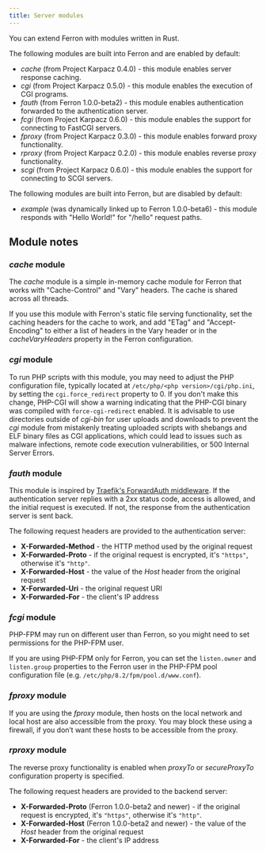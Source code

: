 ```yaml
---
title: Server modules
---
```


You can extend Ferron with modules written in Rust.

The following modules are built into Ferron and are enabled by default:

- _cache_ (from Project Karpacz 0.4.0) - this module enables server response caching.
- _cgi_ (from Project Karpacz 0.5.0) - this module enables the execution of CGI programs.
- _fauth_ (from Ferron 1.0.0-beta2) - this module enables authentication forwarded to the authentication server.
- _fcgi_ (from Project Karpacz 0.6.0) - this module enables the support for connecting to FastCGI servers.
- _fproxy_ (from Project Karpacz 0.3.0) - this module enables forward proxy functionality.
- _rproxy_ (from Project Karpacz 0.2.0) - this module enables reverse proxy functionality.
- _scgi_ (from Project Karpacz 0.6.0) - this module enables the support for connecting to SCGI servers.

The following modules are built into Ferron, but are disabled by default:

- _example_ (was dynamically linked up to Ferron 1.0.0-beta6) - this module responds with "Hello World!" for "/hello" request paths.

## Module notes

### _cache_ module

The _cache_ module is a simple in-memory cache module for Ferron that works with "Cache-Control" and "Vary" headers. The cache is shared across all threads.

If you use this module with Ferron's static file serving functionality, set the caching headers for the cache to work, and add "ETag" and "Accept-Encoding" to either a list of headers in the Vary header or in the _cacheVaryHeaders_ property in the Ferron configuration.

### _cgi_ module

To run PHP scripts with this module, you may need to adjust the PHP configuration file, typically located at `/etc/php/<php version>/cgi/php.ini`, by setting the `cgi.force_redirect` property to 0. If you don't make this change, PHP-CGI will show a warning indicating that the PHP-CGI binary was compiled with `force-cgi-redirect` enabled. It is advisable to use directories outside of _cgi-bin_ for user uploads and downloads to prevent the _cgi_ module from mistakenly treating uploaded scripts with shebangs and ELF binary files as CGI applications, which could lead to issues such as malware infections, remote code execution vulnerabilities, or 500 Internal Server Errors.

### _fauth_ module

This module is inspired by [Traefik's ForwardAuth middleware](https://doc.traefik.io/traefik/middlewares/http/forwardauth/). If the authentication server replies with a 2xx status code, access is allowed, and the initial request is executed. If not, the response from the authentication server is sent back.

The following request headers are provided to the authentication server:

- **X-Forwarded-Method** - the HTTP method used by the original request
- **X-Forwarded-Proto** - if the original request is encrypted, it's `"https"`, otherwise it's `"http"`.
- **X-Forwarded-Host** - the value of the _Host_ header from the original request
- **X-Forwarded-Uri** - the original request URI
- **X-Forwarded-For** - the client's IP address

### _fcgi_ module

PHP-FPM may run on different user than Ferron, so you might need to set permissions for the PHP-FPM user.

If you are using PHP-FPM only for Ferron, you can set the `listen.owner` and `listen.group` properties to the Ferron user in the PHP-FPM pool configuration file (e.g. `/etc/php/8.2/fpm/pool.d/www.conf`).

### _fproxy_ module

If you are using the _fproxy_ module, then hosts on the local network and local host are also accessible from the proxy. You may block these using a firewall, if you don’t want these hosts to be accessible from the proxy.

### _rproxy_ module

The reverse proxy functionality is enabled when _proxyTo_ or _secureProxyTo_ configuration property is specified.

The following request headers are provided to the backend server:

- **X-Forwarded-Proto** (Ferron 1.0.0-beta2 and newer) - if the original request is encrypted, it's `"https"`, otherwise it's `"http"`.
- **X-Forwarded-Host** (Ferron 1.0.0-beta2 and newer) - the value of the _Host_ header from the original request
- **X-Forwarded-For** - the client's IP address
